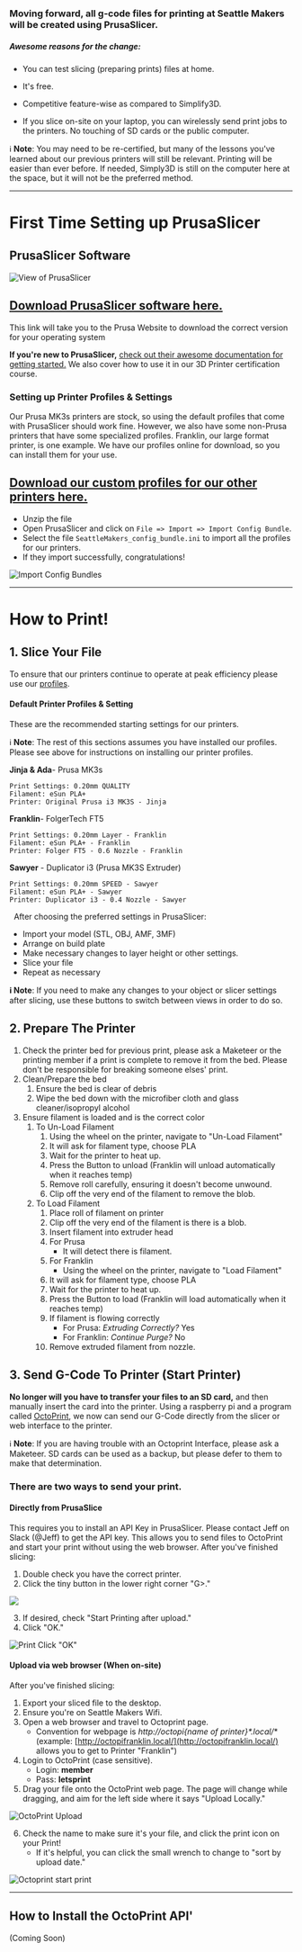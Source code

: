 ### Moving forward, all g-code files for printing at Seattle Makers will be created using PrusaSlicer.

##### **Awesome reasons for the change:**

- You can test slicing (preparing prints) files at home.

- It's free.

- Competitive feature-wise as compared to Simplify3D.

- If you slice on-site on your laptop, you can wirelessly send print jobs to the printers. No touching of SD cards or the public computer.

ℹ️ **Note**: You may need to be re-certified, but many of the lessons
you've learned about our previous printers will still be relevant.
Printing will be easier than ever before. If needed, Simply3D is still
on the computer here at the space, but it will not be the preferred
method.

* * * * *

# **First Time Setting up PrusaSlicer**

## **PrusaSlicer Software**

![View of PrusaSlicer](https://seattlemakers.org/wp-content/uploads/2020/08/2020-08-08_14-48-53.png)

## [Download PrusaSlicer software here.](https://www.prusa3d.com/prusaslicer/)

This link will take you to the Prusa Website to download the correct version for your operating system

**If you're new to PrusaSlicer,** [check out their awesome documentation for getting started.](https://help.prusa3d.com/en/article/first-print-with-prusaslicer_1753) We also cover how to use it in our 3D Printer certification course.  

### **Setting up Printer Profiles & Settings**

Our Prusa MK3s printers are stock, so using the default profiles that come with PrusaSlicer should work fine. However, we also have some non-Prusa printers that have some specialized profiles. Franklin, our large format printer, is one example. We have our profiles online for download, so you can install them for your use.

## [Download our custom profiles for our other printers here.](https://github.com/dorfman2/SeattleMakersPrinterProfiles/archive/master.zip)

- Unzip the file
- Open PrusaSlicer and click on `File => Import => Import Config Bundle`.
- Select the file `SeattleMakers_config_bundle.ini` to import all the profiles for our printers.
- If they import successfully, congratulations!

![Import Config Bundles](https://seattlemakers.org/wp-content/uploads/2020/08/2020-08-08_14-50-12.png)

* * * * *

# **How to Print!**

## 1. Slice Your File

To ensure that our printers continue to operate at peak efficiency please use our [profiles](https://github.com/dorfman2/SeattleMakersPrinterProfiles).

#### Default Printer Profiles & Setting

These are the recommended starting settings for our printers.

ℹ️ **Note**: The rest of this sections assumes you have installed our profiles. Please see above for instructions on installing our printer profiles.

**Jinja & Ada**- Prusa MK3s

    Print Settings: 0.20mm QUALITY
    Filament: eSun PLA+
    Printer: Original Prusa i3 MK3S - Jinja

**Franklin**- FolgerTech FT5

    Print Settings: 0.20mm Layer - Franklin
    Filament: eSun PLA+ - Franklin
    Printer: Folger FT5 - 0.6 Nozzle - Franklin

**Sawyer** - Duplicator i3 (Prusa MK3S Extruder)

    Print Settings: 0.20mm SPEED - Sawyer
    Filament: eSun PLA+ - Sawyer
    Printer: Duplicator i3 - 0.4 Nozzle - Sawyer

  After choosing the preferred settings in PrusaSlicer:

-   Import your model (STL, OBJ, AMF, 3MF)
-   Arrange on build plate
-   Make necessary changes to layer height or other settings.
-   Slice your file
-   Repeat as necessary

**ℹ️ Note**: If you need to make any changes to your object or slicer
settings after slicing, use these buttons to switch between views in
order to do so.  

## 2. Prepare The Printer

1. Check the printer bed for previous print, please ask a Maketeer or the printing member if a print is complete to remove it from the bed. Please don't be responsible for breaking someone elses' print.
1. Clean/Prepare the bed
    1. Ensure the bed is clear of debris
    1. Wipe the bed down with the microfiber cloth and glass cleaner/isopropyl alcohol
1. Ensure filament is loaded and is the correct color
    1. To Un-Load Filament
        1. Using the wheel on the printer, navigate to "Un-Load
            Filament"
        1. It will ask for filament type, choose PLA
        1. Wait for the printer to heat up.
        1. Press the Button to unload (Franklin will unload automatically when it reaches temp)
        1. Remove roll carefully, ensuring it doesn't become unwound.
        1. Clip off the very end of the filament to remove the blob.
    1. To Load Filament
        1. Place roll of filament on printer
        1. Clip off the very end of the filament is there is a blob.
        1. Insert filament into extruder head
        1. For Prusa
            - It will detect there is filament.
        1. For Franklin
            - Using the wheel on the printer, navigate to "Load Filament"
        1. It will ask for filament type, choose PLA
        1. Wait for the printer to heat up.
        1. Press the Button to load (Franklin will load automatically when it reaches temp)
        1. If filament is flowing correctly
            - For Prusa: *Extruding Correctly?* Yes
            - For Franklin: *Continue Purge?* No
        1. Remove extruded filament from nozzle.

## 3. Send G-Code To Printer (Start Printer)

**No longer will you have to transfer your files to an SD card,** and then manually insert the card into the printer. Using a raspberry pi and a program called [OctoPrint](https://octoprint.org/), we now can send our G-Code directly from the slicer or web interface to the printer.

ℹ️ **Note**: If you are having trouble with an Octoprint Interface, please ask a Maketeer. SD cards can be used as a backup, but please defer to them to make that determination.

### There are **two** ways to send your print.

#### Directly from PrusaSlice

This requires you to install an API Key in PrusaSlicer. Please contact Jeff on Slack (@Jeff) to get the API key. This allows you to send files to OctoPrint and start your print without using the web browser. After you've finished slicing:

1. Double check you have the correct printer.
2. Click the tiny button in the lower right corner "G\>."

![](https://seattlemakers.org/wp-content/uploads/2020/08/2020-08-08_15-43-42.png)

3. If desired, check "Start Printing after upload."
4. Click "OK."

![Print Click "OK"](https://seattlemakers.org/wp-content/uploads/2020/08/2020-08-08_15-47-07.png)

#### Upload via web browser (When on-site)

After you've finished slicing:

1. Export your sliced file to the desktop.
2. Ensure you're on Seattle Makers Wifi.
3. Open a web browser and travel to Octoprint page.
    -   Convention for webpage is **http://octopi*{name of printer}*.local/** (example: [http://octopifranklin.local/](http://octopifranklin.local/) allows you to get to Printer "Franklin")
4. Login to OctoPrint (case sensitive).
    -   Login: **member**
    -   Pass: **letsprint**
5. Drag your file onto the OctoPrint web page. The page will change while dragging, and aim for the left side where it says "Upload Locally."

![OctoPrint Upload](https://seattlemakers.org/wp-content/uploads/2020/08/2020-08-08_16-09-48.png)

6. Check the name to make sure it's your file, and click the print icon
    on your Print!
    -   If it's helpful, you can click the small wrench to change to
        "sort by upload date."

![Octoprint start print](https://seattlemakers.org/wp-content/uploads/2020/08/2020-08-08_16-13-10.png)

* * * * *

How to Install the OctoPrint API'
----------------------------------

(Coming Soon)
